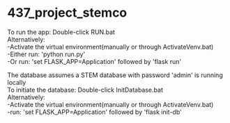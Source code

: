 # 437_project_stemco  
  
To run the app:		Double-click RUN.bat  
Alternatively:  
	-Activate the virtual environment(manually or through ActivateVenv.bat)  
  	-Either run: 'python run.py'  
	-Or run: 'set FLASK_APP=Application' followed by 'flask run'  
  
The database assumes a STEM database with password 'admin' is running locally  
To initiate the database:	Double-click InitDatabase.bat  
Alternatively:  
	-Activate the virtual environment(manually or through ActivateVenv.bat)   
	-run: 'set FLASK_APP=Application' followed by 'flask init-db'  